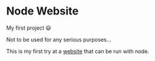 # Node Website
My first project :smiley:

Not to be used for any serious purposes...


This is my first try at a [website](http://nodewebsite.herokuapp.com/ "Heroku") that can be run with node.


